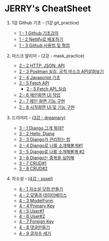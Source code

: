 # JERRY's CheatSheet

1. 1강 Github 기초 - (1강 git_practice) 
    - [1 - 1 Github 기초강의](https://github.com/CloudJerry03/LION_practice/blob/master/CheatSheet_practice/1%EA%B0%95%20git_practice.md )
    - [1 - 2 Netlify로 배포하기](https://github.com/CloudJerry03/LION_practice/blob/master/CheatSheet_practice/1%20-%202%20Netlify%EB%A1%9C%20%EB%B0%B0%ED%8F%AC%ED%95%98%EA%B8%B0.md)
    - [1 - 3 Github 사용법 및 협업](https://github.com/CloudJerry03/LION_practice/blob/master/CheatSheet_practice/1%20-%203%20Github%20%EC%82%AC%EC%9A%A9%EB%B2%95%20%20%EB%B0%8F%20%ED%98%91%EC%97%85%ED%95%98%EA%B8%B0.md)

2. 마스크 알리미 - (2강 - mask_practice)
    - [2 - 2 HTTP, JSON, API](https://github.com/CloudJerry03/LION_practice/blob/master/CheatSheet_practice/2%20-%202%20HTTP%2C%20JSON%2C%20API.md)
    - [2 - 3 Postman 실습, 공적 마스크 API살펴보기](https://github.com/CloudJerry03/LION_practice/blob/master/CheatSheet_practice/2%20-%203%20Postman%20%EC%8B%A4%EC%8A%B5%2C%20%EA%B3%B5%EC%A0%81%20%EB%A7%88%EC%8A%A4%ED%81%AC%20API%EC%82%B4%ED%8E%B4%EB%B3%B4%EA%B8%B0.mdgit)
    - [2 - 4 Javascript 기초](https://github.com/CloudJerry03/LION_practice/blob/master/CheatSheet_practice/2%20-%204%20Javascript%20%EA%B8%B0%EC%B4%88.md)
    - [2 - 5 Fetch API](https://github.com/CloudJerry03/LION_practice/blob/master/CheatSheet_practice/2%20-%205%20Fetch%20API.md)
      - [2 - 5 Fetch API_실습](https://github.com/CloudJerry03/LION_practice/blob/master/CheatSheet_practice/2%20-%205%20Fetch%20API_%EC%8B%A4%EC%8A%B5.md)
    - [2 - 6 메인화면 UI 작업](https://github.com/CloudJerry03/LION_practice/blob/master/CheatSheet_practice/2%20-%206%20%EB%A9%94%EC%9D%B8%20%ED%99%94%EB%A9%B4%20UI%20%EC%9E%91%EC%97%85.md)
    - [2 - 7 메인 화면  기능 구현](https://github.com/CloudJerry03/LION_practice/blob/master/CheatSheet_practice/2%20-%207%20%EB%A9%94%EC%9D%B8%20%ED%99%94%EB%A9%B4%20%20%EA%B8%B0%EB%8A%A5%20%EA%B5%AC%ED%98%84.md)
    - [2 - 8 시작화면 UI 및 기능 구현](https://github.com/CloudJerry03/LION_practice/blob/master/CheatSheet_practice/2%20-%208%20%EC%8B%9C%EC%9E%91%ED%99%94%EB%A9%B4%20UI%20%EB%B0%8F%20%EA%B8%B0%EB%8A%A5%20%EA%B5%AC%ED%98%84.md)

3. 드리머리 - [(3강 - dreamary)](https://github.com/CloudJerry03/3_django_practice)
    - [3 - 1 Django,그게 뭐야?](https://github.com/CloudJerry03/LION_practice/blob/master/CheatSheet_practice/3%20-%201%20Django%2C%EA%B7%B8%EA%B2%8C%20%EB%AD%90%EC%95%BC.md)
    - [3 - 2 Hello, Djang](https://github.com/CloudJerry03/LION_practice/blob/master/CheatSheet_practice/3%20-%202%20Hello%2C%20Djang.md)
    - [3 - 3 Django가 관리하는 법](https://github.com/CloudJerry03/LION_practice/blob/master/CheatSheet_practice/3%20-%203%20Django%EA%B0%80%20%EA%B4%80%EB%A6%AC%ED%95%98%EB%8A%94%20%EB%B2%95.md)
    - [3 - 4 Django로 나를 소개해볼게#1](https://github.com/CloudJerry03/LION_practice/blob/master/CheatSheet_practice/3%20-%204%20Django%EB%A1%9C%20%EB%82%98%EB%A5%BC%20%EC%86%8C%EA%B0%9C%ED%95%B4%EB%B3%BC%EA%B2%8C%231.md)
    - [3 - 5 Django로 나를 소개해볼께 #2](https://github.com/CloudJerry03/LION_practice/blob/master/CheatSheet_practice/3%20-%205%20Django%EB%A1%9C%20%EB%82%98%EB%A5%BC%20%EC%86%8C%EA%B0%9C%ED%95%B4%EB%B3%BC%EA%BB%98%20%232.md)
    - [3 - 6 Django는 중복을 싫어해](https://github.com/CloudJerry03/LION_practice/blob/master/CheatSheet_practice/3%20-%206%20Django%EB%8A%94%20%EC%A4%91%EB%B3%B5%EC%9D%84%20%EC%8B%AB%EC%96%B4%ED%95%B4.md)
    - [3 - 7 CRUD#1](https://github.com/CloudJerry03/LION_practice/blob/master/CheatSheet_practice/3%20-%207%20CRUD%231.md)
    - [3 - 8 CRUD#2](https://github.com/CloudJerry03/LION_practice/blob/master/CheatSheet_practice/3%20-%208%20CRUD%232.md)

4. 자소설 - [(4강 - sosel)](https://github.com/CloudJerry03/4_sosel)
   - [4 - 1 자소설 닷컴 만들기](https://github.com/CloudJerry03/LION_practice/blob/master/CheatSheet_practice/4%20-%201%20%EC%9E%90%EC%86%8C%EC%84%A4%20%EB%8B%B7%EC%BB%B4%20%EB%A7%8C%EB%93%A4%EA%B8%B0.md)
   - [4 - 2 모델과 데이터베이스](https://github.com/CloudJerry03/LION_practice/blob/master/CheatSheet_practice/4%20-%202%20%EB%AA%A8%EB%8D%B8%EA%B3%BC%20%EB%8D%B0%EC%9D%B4%ED%84%B0%EB%B2%A0%EC%9D%B4%EC%8A%A4.md)
   - [4 - 3 ModelForm](https://github.com/CloudJerry03/LION_practice/blob/master/CheatSheet_practice/4%20-%203%20ModelForm.md)
   - [4 - 4 Primary Key](https://github.com/CloudJerry03/LION_practice/blob/master/CheatSheet_practice/4%20-%204%20Primary%20Key.md)
   - [4 - 5 User#1](https://github.com/CloudJerry03/LION_practice/blob/master/CheatSheet_practice/4%20-%205%20User%231.md)
   - [4 - 6 User#2](https://github.com/CloudJerry03/LION_practice/blob/master/CheatSheet_practice/4%20-%206%20User%232.md)
   - [4 - 7 Foreign Key](https://github.com/CloudJerry03/LION_practice/blob/master/CheatSheet_practice/4%20-%207%20Foreign%20Key.md)
   - [4 - 8 댓글만들기](https://github.com/CloudJerry03/LION_practice/blob/master/CheatSheet_practice/4%20-%208%20%EB%8C%93%EA%B8%80%EB%A7%8C%EB%93%A4%EA%B8%B0.md)
   - [4 - 9 글자수 세기](https://github.com/CloudJerry03/LION_practice/blob/master/CheatSheet_practice/4%20-%209%20%EA%B8%80%EC%9E%90%EC%88%98%20%EC%84%B8%EA%B8%B0.md)